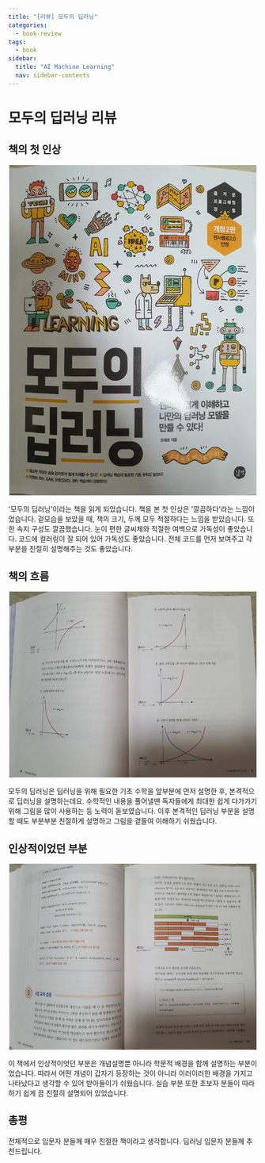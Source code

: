 ```yaml
---
title: "[리뷰] 모두의 딥러닝"
categories:
  - book-review
tags:
  - book
sidebar:
  title: "AI Machine Learning"
  nav: sidebar-contents
---
```


# 모두의 딥러닝 리뷰 

## 책의 첫 인상

<center><img src="/assets/images/ml/dl/modudl/01.jpg" width="500"></center>

'모두의 딥러닝'이라는 책을 읽게 되었습니다. 
책을 본 첫 인상은 '깔끔하다'라는 느낌이었습니다. 
겉모습을 보았을 때, 책의 크기, 두께 모두 적절하다는 느낌을 받았습니다. 
또한 속지 구성도 깔끔했습니다. 
눈이 편한 글씨체와 적절한 여백으로 가독성이 좋았습니다. 
코드에 컬러링이 잘 되어 있어 가독성도 좋았습니다. 
전체 코드를 먼저 보여주고 각 부분을 친절히 설명해주는 것도 좋았습니다. 

## 책의 흐름

<center><img src="/assets/images/ml/dl/modudl/02.jpg" width="500"></center>

모두의 딥러닝은 딥러닝을 위해 필요한 기초 수학을 앞부분에 먼저 설명한 후, 
본격적으로 딥러닝을 설명하는데요. 수학적인 내용을 풀어낼땐 독자들에게 최대한 쉽게 다가가기 위해 
그림을 많이 사용하는 등 노력이 돋보였습니다. 
이후 본격적인 딥러닝 부분을 설명할 때도 부분부분 친절하게 설명하고 그림을 곁들여 이해하기 쉬웠습니다. 

## 인상적이었던 부분

<center><img src="/assets/images/ml/dl/modudl/03.jpg" width="500"></center>

이 책에서 인상적이엇던 부분은 개념설명뿐 아니라 학문적 배경을 함께 설명하는 부분이었습니다. 
따라서 어떤 개념이 갑자기 등장하는 것이 아니라 이러이러한 배경을 가지고 나타났다고 생각할 수 있어 받아들이기 쉬웠습니다. 
실습 부분 또한 초보자 분들이 따라하기 쉽게 끔 친절히 설명되어 있었습니다. 

## 총평

전체적으로 입문자 분들께 매우 친절한 책이라고 생각합니다. 
딥러닝 입문자 분들께 추천드립니다. 
